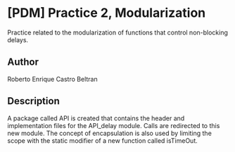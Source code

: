 # [PDM] Practice 2, Modularization

Practice related to the modularization of functions that control non-blocking delays.

## Author
Roberto Enrique Castro Beltran

## Description

A package called API is created that contains the header and implementation files for the API_delay module. Calls are redirected to this new module. The concept of encapsulation is also used by limiting the scope with the static modifier of a new function called isTimeOut.
